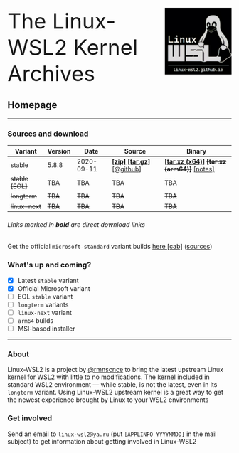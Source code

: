 <img src="images/image.png" width="150" title="WSL Avatar" align="right" /><font size="7">The Linux-WSL2 Kernel Archives</font>
<h2>Homepage</h2>

---

### Sources and download 

 Variant | Version | Date | Source | Binary |
 --------|---------|------|--------|--------|
 stable | 5.8.8 | 2020-09-11 | [**[zip]**](https://github.com/linux-wsl2/linux-stable/archive/v5.8.8.zip) [**[tar.gz]**](https://github.com/linux-wsl2/linux-stable/archive/v5.8.8.tar.gz) [[@github]](https://github.com/linux-wsl2/linux-stable/tree/linux-5.8.y) | [**[tar.xz (x64)]**](https://github.com/linux-wsl2/linux-stable/releases/download/v5.8.8/x64_linux-wsl2_5.8.8.tar.xz) ~~**[tar.xz (arm64)]**~~ [[notes]](https://github.com/linux-wsl2/linux-stable/releases/tag/v5.8.8)
 ~~stable [EOL]~~ | ~~TBA~~ | ~~TBA~~ | ~~TBA~~ | ~~TBA~~ 
 ~~longterm~~ | ~~TBA~~ | ~~TBA~~ | ~~TBA~~ | ~~TBA~~ 
 ~~linux-next~~ | ~~TBA~~ | ~~TBA~~ | ~~TBA~~ | ~~TBA~~ 

###### Links marked in **bold** are direct download links

Get the official `microsoft-standard` variant builds [here [cab]](https://www.catalog.update.microsoft.com/Search.aspx?q=Windows%20Subsystem%20for%20Linux%20Update) ([sources](https://github.com/microsoft/WSL2-Linux-Kernel))

### What's up and coming?
- [x] Latest `stable` variant
- [x] Official Microsoft variant
- [ ] EOL `stable` variant
- [ ] `longterm` variants
- [ ] `linux-next` variant
- [ ] `arm64` builds
- [ ] MSI-based installer

---
### About
Linux-WSL2 is a project by [@rmnscnce](https://www.github.com/rmnscnce) to bring the latest upstream Linux kernel for WSL2 with little to no modifications. The kernel included in standard WSL2 environment — while stable, is not the latest, even in its `longterm` variant. Using Linux-WSL2 upstream kernel is a great way to get the newest experience brought by Linux to your WSL2 environments

### Get involved
Send an email to `linux-wsl2@ya.ru` (put `[APPLINFO YYYYMMDD]` in the mail subject) to get information about getting involved in Linux-WSL2

